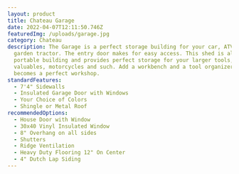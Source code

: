 ```yaml
---
layout: product
title: Chateau Garage
date: 2022-04-07T12:11:50.746Z
featuredImg: /uploads/garage.jpg
category: Chateau
description: The Garage is a perfect storage building for your car, ATV or
  garden tractor. The entry door makes for easy access. This shed is also a
  portable building and provides perfect storage for your larger tools,
  valuables, motorcycles and such. Add a workbench and a tool organizer and it
  becomes a perfect workshop.
standardFeatures:
  - 7'4" Sidewalls
  - Insulated Garage Door with Windows
  - Your Choice of Colors
  - Shingle or Metal Roof
recommendedOptions:
  - House Door with Window
  - 30x40 Vinyl Insulated Window
  - 8" Overhang on all sides
  - Shutters
  - Ridge Ventilation
  - Heavy Duty Flooring 12" On Center
  - 4" Dutch Lap Siding
---
```


